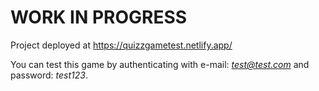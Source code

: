 # WORK IN PROGRESS

Project deployed at https://quizzgametest.netlify.app/

You can test this game by authenticating with e-mail: *test@test.com* and password: _test123_.
